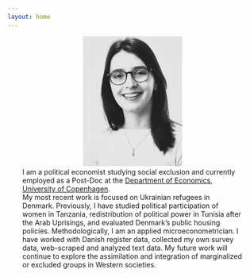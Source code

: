 ```yaml
---
layout: home
---
```


<style>
  .container {
    display: flex;
    flex-direction: column;
    align-items: center;
  }
  .column {
    margin: 0 30px; /* Adjust the margin as needed */
  }
  .column img {
    max-width: 200px; /* Adjust the size as needed */
    margin: 0 auto;
  }
</style>

<div class="container">
  <div class="column">
    <img src="files/portrait.jpg" />
  </div>
  <div class="column">
    I am a political economist studying social exclusion and currently employed as a Post-Doc at the <a href="https://www.economics.ku.dk/">Department of Economics, University of Copenhagen</a>. <br>
    My most recent work is focused on Ukrainian refugees in Denmark.
    Previously, I have studied political participation of women in Tanzania, redistribution of political power in Tunisia
    after the Arab Uprisings, and evaluated Denmark’s public housing policies. Methodologically, I am an applied microeconometrician.
    I have worked with Danish register data, collected my own survey data, web-scraped and analyzed text
    data. My future work will continue to explore the assimilation and integration of marginalized or excluded groups in Western societies.
  </div>
</div>




